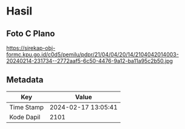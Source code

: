 # Hasil

## Foto C Plano

https://sirekap-obj-formc.kpu.go.id/c0d5/pemilu/pdpr/21/04/04/20/14/2104042014003-20240214-231734--2772aaf5-6c50-4476-9a12-ba11a95c2b50.jpg


## Metadata

| Key        | Value               |
| ---------- | ------------------- |
| Time Stamp | 2024-02-17 13:05:41 |
| Kode Dapil | 2101                |




